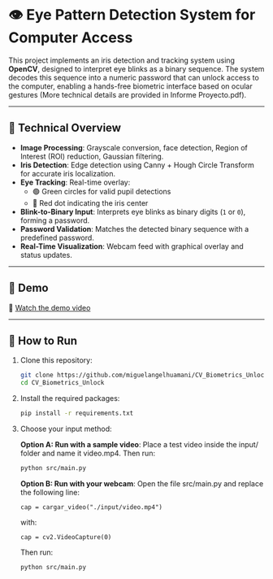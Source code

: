 # 👁️ Eye Pattern Detection System for Computer Access

This project implements an iris detection and tracking system using **OpenCV**, designed to interpret eye blinks as a binary sequence. The system decodes this sequence into a numeric password that can unlock access to the computer, enabling a hands-free biometric interface based on ocular gestures (More technical details are provided in Informe Proyecto.pdf).

---

## 🧠 Technical Overview

- **Image Processing**: Grayscale conversion, face detection, Region of Interest (ROI) reduction, Gaussian filtering.
- **Iris Detection**: Edge detection using Canny + Hough Circle Transform for accurate iris localization.
- **Eye Tracking**: Real-time overlay:
  - 🟢 Green circles for valid pupil detections
  - 🔴 Red dot indicating the iris center
- **Blink-to-Binary Input**: Interprets eye blinks as binary digits (`1` or `0`), forming a password.
- **Password Validation**: Matches the detected binary sequence with a predefined password.
- **Real-Time Visualization**: Webcam feed with graphical overlay and status updates.

---

## 📸 Demo

🎥 [Watch the demo video](demo/video_demo.mp4)

---

## 🚀 How to Run

1. Clone this repository:
   ```bash
   git clone https://github.com/miguelangelhuamani/CV_Biometrics_Unlock.git
   cd CV_Biometrics_Unlock
   ```

2. Install the required packages:
	```bash
	pip install -r requirements.txt
	```

3. Choose your input method:

	**Option A: Run with a sample video**: Place a test video inside the input/ folder and name it video.mp4. Then run:

	```bash
	python src/main.py
	```


	**Option B: Run with your webcam**: Open the file src/main.py and replace the following line:

	`cap = cargar_video("./input/video.mp4")`

	with:

	`cap = cv2.VideoCapture(0)`

	Then run:

	```bash
	python src/main.py
	```
	


